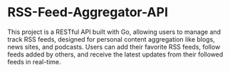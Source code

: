# RSS-Feed-Aggregator-API
This project is a RESTful API built with Go, allowing users to manage and track RSS feeds, designed for personal content aggregation like blogs, news sites, and podcasts. Users can add their favorite RSS feeds, follow feeds added by others, and receive the latest updates from their followed feeds in real-time.
